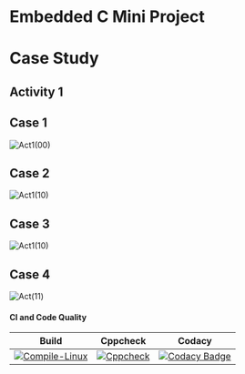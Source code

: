 # Embedded C Mini Project

# Case Study

## Activity 1

## Case 1
![Act1(00)](https://user-images.githubusercontent.com/72341259/115948397-c5ef5b80-a4eb-11eb-8022-e40183d15936.png)

## Case 2
![Act1(10)](https://user-images.githubusercontent.com/72341259/115948596-90973d80-a4ec-11eb-9ba2-a8a9e3819f2b.png)

## Case 3
![Act1(10)](https://user-images.githubusercontent.com/72341259/115948631-e23fc800-a4ec-11eb-8393-02dbfda765de.png)

## Case 4
![Act(11)](https://user-images.githubusercontent.com/72341259/115951390-28515780-a4fe-11eb-8d86-330b9c8df584.png)


#### CI and Code Quality

|Build|Cppcheck|Codacy|
|:--:|:--:|:--:|
[![Compile-Linux](https://github.com/256182/EMBEDDED_MINI_PROJECT_LTTS/actions/workflows/compile.yml/badge.svg)](https://github.com/256182/EMBEDDED_MINI_PROJECT_LTTS/actions/workflows/compile.yml)|[![Cppcheck](https://github.com/256182/EMBEDDED_MINI_PROJECT_LTTS/actions/workflows/cppcheck.yml/badge.svg)](https://github.com/256182/EMBEDDED_MINI_PROJECT_LTTS/actions/workflows/cppcheck.yml)|[![Codacy Badge](https://app.codacy.com/project/badge/Grade/643b7ca2b2dc4daba1e700c216bb87d9)](https://www.codacy.com/gh/Bharathgopal/Emb-C/dashboard?utm_source=github.com&amp;utm_medium=referral&amp;utm_content=Bharathgopal/Emb-C&amp;utm_campaign=Badge_Grade)|
